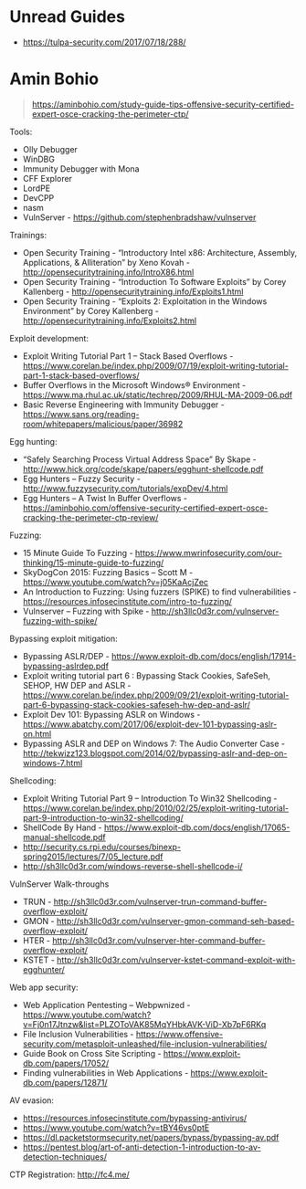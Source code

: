 # Unread Guides

- https://tulpa-security.com/2017/07/18/288/

# Amin Bohio
> https://aminbohio.com/study-guide-tips-offensive-security-certified-expert-osce-cracking-the-perimeter-ctp/

Tools:
* Olly Debugger
* WinDBG
* Immunity Debugger with Mona
* CFF Explorer
* LordPE
* DevCPP
* nasm
* VulnServer - https://github.com/stephenbradshaw/vulnserver

Trainings:
* Open Security Training - “Introductory Intel x86: Architecture, Assembly, Applications, & Alliteration” by Xeno Kovah - http://opensecuritytraining.info/IntroX86.html
* Open Security Training - “Introduction To Software Exploits” by Corey Kallenberg - http://opensecuritytraining.info/Exploits1.html
* Open Security Training - “Exploits 2: Exploitation in the Windows Environment” by Corey Kallenberg - http://opensecuritytraining.info/Exploits2.html

Exploit development:
* Exploit Writing Tutorial Part 1 – Stack Based Overflows - https://www.corelan.be/index.php/2009/07/19/exploit-writing-tutorial-part-1-stack-based-overflows/
* Buffer Overflows in the Microsoft Windows® Environment - https://www.ma.rhul.ac.uk/static/techrep/2009/RHUL-MA-2009-06.pdf
* Basic Reverse Engineering with Immunity Debugger - https://www.sans.org/reading-room/whitepapers/malicious/paper/36982

Egg hunting:
* “Safely Searching Process Virtual Address Space” By Skape - http://www.hick.org/code/skape/papers/egghunt-shellcode.pdf
* Egg Hunters – Fuzzy Security - http://www.fuzzysecurity.com/tutorials/expDev/4.html
* Egg Hunters – A Twist In Buffer Overflows - https://aminbohio.com/offensive-security-certified-expert-osce-cracking-the-perimeter-ctp-review/


Fuzzing:
* 15 Minute Guide To Fuzzing - https://www.mwrinfosecurity.com/our-thinking/15-minute-guide-to-fuzzing/
* SkyDogCon 2015: Fuzzing Basics – Scott M - https://www.youtube.com/watch?v=j05KaAcjZec
* An Introduction to Fuzzing: Using fuzzers (SPIKE) to find vulnerabilities - https://resources.infosecinstitute.com/intro-to-fuzzing/
* Vulnserver – Fuzzing with Spike - http://sh3llc0d3r.com/vulnserver-fuzzing-with-spike/


Bypassing exploit mitigation:
* Bypassing ASLR/DEP - https://www.exploit-db.com/docs/english/17914-bypassing-aslrdep.pdf
* Exploit writing tutorial part 6 : Bypassing Stack Cookies, SafeSeh, SEHOP, HW DEP and ASLR - https://www.corelan.be/index.php/2009/09/21/exploit-writing-tutorial-part-6-bypassing-stack-cookies-safeseh-hw-dep-and-aslr/
* Exploit Dev 101: Bypassing ASLR on Windows - https://www.abatchy.com/2017/06/exploit-dev-101-bypassing-aslr-on.html
* Bypassing ASLR and DEP on Windows 7: The Audio Converter Case - http://tekwizz123.blogspot.com/2014/02/bypassing-aslr-and-dep-on-windows-7.html


Shellcoding:
* Exploit Writing Tutorial Part 9 – Introduction To Win32 Shellcoding - https://www.corelan.be/index.php/2010/02/25/exploit-writing-tutorial-part-9-introduction-to-win32-shellcoding/
* ShellCode By Hand - https://www.exploit-db.com/docs/english/17065-manual-shellcode.pdf
* http://security.cs.rpi.edu/courses/binexp-spring2015/lectures/7/05_lecture.pdf
* http://sh3llc0d3r.com/windows-reverse-shell-shellcode-i/

VulnServer Walk-throughs
* TRUN - http://sh3llc0d3r.com/vulnserver-trun-command-buffer-overflow-exploit/
* GMON - http://sh3llc0d3r.com/vulnserver-gmon-command-seh-based-overflow-exploit/
* HTER - http://sh3llc0d3r.com/vulnserver-hter-command-buffer-overflow-exploit/
* KSTET - http://sh3llc0d3r.com/vulnserver-kstet-command-exploit-with-egghunter/

Web app security:
* Web Application Pentesting – Webpwnized - https://www.youtube.com/watch?v=Fj0n17Jtnzw&list=PLZOToVAK85MqYHbkAVK-ViD-Xb7pF6RKq
* File Inclusion Vulnerabilities - https://www.offensive-security.com/metasploit-unleashed/file-inclusion-vulnerabilities/
* Guide Book on Cross Site Scripting - https://www.exploit-db.com/papers/17052/
* Finding vulnerabilities in Web Applications - https://www.exploit-db.com/papers/12871/

AV evasion:
* https://resources.infosecinstitute.com/bypassing-antivirus/
* https://www.youtube.com/watch?v=tBY46vs0ptE
* https://dl.packetstormsecurity.net/papers/bypass/bypassing-av.pdf
* https://pentest.blog/art-of-anti-detection-1-introduction-to-av-detection-techniques/

CTP Registration: http://fc4.me/
